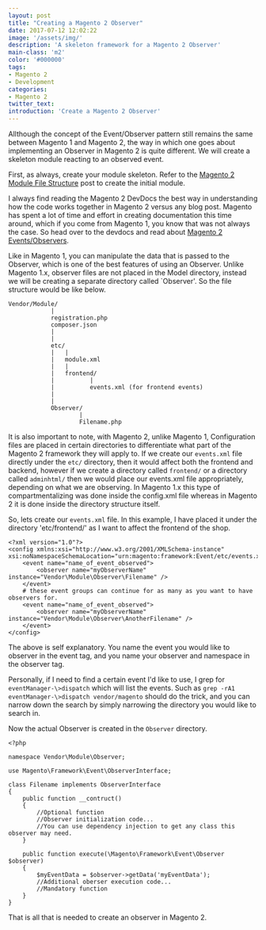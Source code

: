 ```yaml
---
layout: post
title: "Creating a Magento 2 Observer"
date: 2017-07-12 12:02:22
image: '/assets/img/'
description: 'A skeleton framework for a Magento 2 Observer'
main-class: 'm2'
color: '#000000'
tags:
- Magento 2
- Development
categories:
- Magento 2
twitter_text:
introduction: 'Create a Magento 2 Observer'
---
```


Allthough the concept of the Event/Observer pattern still remains the same between Magento 1 and Magento 2, the way in which one goes about implementing an Observer in Magento 2 is quite different.  We will create a skeleton module reacting to an observed event.

First, as always, create your module skeleton. Refer to the [Magento 2 Module File Structure](http://magefoo.com/magento-2-module-file-structure/) post to create the initial module.

I always find reading the Magento 2 DevDocs the best way in understanding how the code works together in Magento 2 versus any blog post. Magento has spent a lot of time and effort in creating documentation this time around, which if you come from Magento 1, you know that was not always the case.  So head over to the devdocs and read about [Magento 2 Events/Observers](http://devdocs.magento.com/guides/v2.1/extension-dev-guide/events-and-observers.html).

Like in Magento 1, you can manipulate the data that is passed to the Observer, which is one of the best features of using an Observer. Unlike Magento 1.x, observer files are not placed in the Model directory, instead we will be creating a separate directory called `Observer'. So the file structure would be like below.

```
Vendor/Module/
            |
            registration.php
            composer.json
            |
            |
            etc/
            |   |
            |   module.xml
            |   |
            |   frontend/
            |          |
            |          events.xml (for frontend events)
            |
            |
            Observer/
                    |
                    Filename.php
```

It is also important to note, with Magento 2, unlike Magento 1, Configuration files are placed in certain directories to differentiate what part of the Magento 2 framework they will apply to. If we create our `events.xml` file directly under the `etc/` directory, then it would affect both the frontend and backend, however if we create a directory called `frontend/` or a directory called `adminhtml/` then we would place our events.xml file appropriately, depending on what we are observing. In
Magento 1.x this type of compartmentalizing was done inside the config.xml file whereas in Magento 2 it is done inside the directory structure itself.

So, lets create our `events.xml` file. In this example, I have placed it under the directory 'etc/frontend/' as I want to affect the frontend of the shop.

```
<?xml version="1.0"?>
<config xmlns:xsi="http://www.w3.org/2001/XMLSchema-instance" xsi:noNamespaceSchemaLocation="urn:magento:framework:Event/etc/events.xsd">
    <event name="name_of_event_observed">
        <observer name="myObserverName" instance="Vendor\Module\Observer\Filename" />
    </event>
    # these event groups can continue for as many as you want to have observers for.
    <event name="name_of_event_observed">
        <observer name="myObserverName" instance="Vendor\Module\Observer\AnotherFilename" />
    </event>
</config>
```

The above is self explanatory. You name the event you would like to observer in the event tag, and you name your observer and namespace in the observer tag.

Personally, if I need to find a certain event I'd like to use, I grep for `eventManager-\>dispatch` which will list the events. Such as `grep -rA1 eventManager-\>dispatch vendor/magento` should do the trick, and you can narrow down the search by simply narrowing the directory you would like to search in.

Now the actual Observer is created in the `Observer` directory.

```
<?php

namespace Vendor\Module\Observer;

use Magento\Framework\Event\ObserverInterface;

class Filename implements ObserverInterface
{
    public function __contruct()
    {
        //Optional function
        //Observer initialization code...
        //You can use dependency injection to get any class this observer may need.
    }

    public function execute(\Magento\Framework\Event\Observer $observer)
    {
        $myEventData = $observer->getData('myEventData');
        //Additional oberser execution code...
        //Mandatory function
    }
}
```

That is all that is needed to create an observer in Magento 2. 

